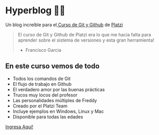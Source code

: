 # Hyperblog 💚📝
Un blog increíble para el[ Curso de Git y Github](https://platzi.com/cursos/git-github/ " curso de Git y Github") de [Platzi](https://platzi.com/ "Platzi")
> El curso de Git y Github de Platzi era lo que me hacia falta para aprender sobre el sistema de versiones y esta gran herramienta!
> - Francisco Garcia

## En este curso vemos de todo
* Todos los comandos de Git
* El flujo de trabajo en Github
* El verdadero amor por las buenas prácticas
* Trucos muy locos del profesor
* Las personalidades múltiples de Freddy
* Creado por el Platzi Team
* Incluye ejemplos en Windows, Linux y Mac
* Disponible para todas las edades

[ Ingresa Aqui!](https://flgz9654.github.io/proyecto1/blogpost.html)
